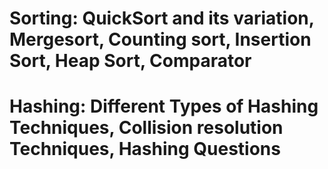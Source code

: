 # Sorting: QuickSort and its variation, Mergesort, Counting sort, Insertion Sort, Heap Sort, Comparator
# Hashing: Different Types of Hashing Techniques, Collision resolution Techniques, Hashing Questions
